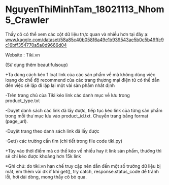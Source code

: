 # NguyenThiMinhTam_18021113_Nhom5_Crawler
Thầy cô có thể xem các cột dữ liệu trực quan và nhiều hơn tại đây ạ:
www.kaggle.com/dataset/58a85c40b058f6a49e1b939543ae5b0c5b49ffc9c16bff354770a5a0d9666d04

Website : Tiki.vn

(Sử dụng thêm beautifulsoup)

+Ta dùng cách kéo 1 loạt link của các sản phẩm về mà không dùng việc loang do chế độ recommend của các trang thương mại điện tử có thể dẫn đến việc sẽ lặp đi lặp lại một vài sản phẩm nhất định

-Trên trang chủ của Tiki kéo link các danh mục về lưu trong product_type.txt

-Duyệt danh sách các link đã lấy được, tiếp tục kéo link của từng sản phẩm trong mỗi thư mục lưu vào product_id.txt. Chuyển trang bằng format (page_url).

-Duyệt trang theo danh sách link đã lấy được

-Get() các trường cần tìm (chi tiết trong file code tiki.py)

+Tùy vào thời điểm mà có thể kéo về nhiều hay ít link sản phẩm, thường thì sẽ chỉ kéo được khoảng hơn 15k link

*Ghi chú: do tiki.vn hạn chế truy cập nên dẫn đến một số trường dữ liệu bị mất, em thêm vài đk if khi get(), try catch, response.status_code để tránh lỗi, hơi dài dòng, mong thầy cô bỏ qua.
